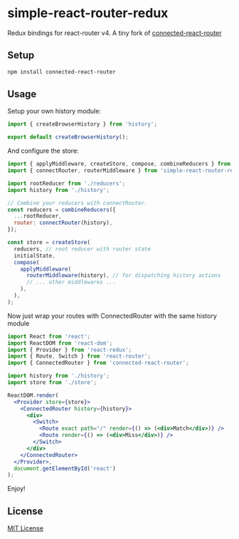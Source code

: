 # simple-react-router-redux

Redux bindings for react-router v4. A tiny fork of [connected-react-router](https://github.com/supasate/connected-react-router)

## Setup

```bash
npm install connected-react-router
```

## Usage

Setup your own history module:

```js
import { createBrowserHistory } from 'history';

export default createBrowserHistory();
```


And configure the store:

```js
import { applyMiddleware, createStore, compose, combineReducers } from 'redux';
import { connectRouter, routerMiddleware } from 'simple-react-router-redux';

import rootReducer from './reducers';
import history from './history';

// Combine your reducers with connectRouter.
const reducers = combineReducers({
  ...rootReducer,
  router: connectRouter(history),
});

const store = createStore(
  reducers, // root reducer with router state
  initialState,
  compose(
    applyMiddleware(
      routerMiddleware(history), // for dispatching history actions
      // ... other middlewares ...
    ),
  ),
);
```


Now just wrap your routes with ConnectedRouter with the same history module

```jsx
import React from 'react';
import ReactDOM from 'react-dom';
import { Provider } from 'react-redux';
import { Route, Switch } from 'react-router';
import { ConnectedRouter } from 'connected-react-router';

import history from './history';
import store from './store';

ReactDOM.render(
  <Provider store={store}>
    <ConnectedRouter history={history}>
      <div>
        <Switch>
          <Route exact path="/" render={() => (<div>Match</div>)} />
          <Route render={() => (<div>Miss</div>)} />
        </Switch>
      </div>
    </ConnectedRouter>
  </Provider>,
  document.getElementById('react')
);
```



Enjoy!


## License

[MIT License](./LICENSE.md)